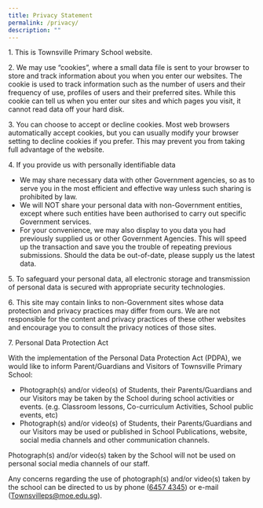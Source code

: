 ```yaml
---
title: Privacy Statement
permalink: /privacy/
description: ""
---
```

1\. This is Townsville Primary School website.

2\. We may use “cookies”, where a small data file is sent to your browser to store and track information about you when you enter our websites. The cookie is used to track information such as the number of users and their frequency of use, profiles of users and their preferred sites. While this cookie can tell us when you enter our sites and which pages you visit, it cannot read data off your hard disk.

3\. You can choose to accept or decline cookies. Most web browsers automatically accept cookies, but you can usually modify your browser setting to decline cookies if you prefer. This may prevent you from taking full advantage of the website.

4\. If you provide us with personally identifiable data

*   We may share necessary data with other Government agencies, so as to serve you in the most efficient and effective way unless such sharing is prohibited by law.
*   We will NOT share your personal data with non-Government entities, except where such entities have been authorised to carry out specific Government services.
*   For your convenience, we may also display to you data you had previously supplied us or other Government Agencies. This will speed up the transaction and save you the trouble of repeating previous submissions. Should the data be out-of-date, please supply us the latest data.

5\. To safeguard your personal data, all electronic storage and transmission of personal data is secured with appropriate security technologies.

6\. This site may contain links to non-Government sites whose data protection and privacy practices may differ from ours. We are not responsible for the content and privacy practices of these other websites and encourage you to consult the privacy notices of those sites.

7\. Personal Data Protection Act

With the implementation of the Personal Data Protection Act (PDPA), we would like to inform Parent/Guardians and Visitors of Townsville Primary School:

*   Photograph(s) and/or video(s) of Students, their Parents/Guardians and our Visitors may be taken by the School during school activities or events. (e.g. Classroom lessons, Co-curriculum Activities, School public events, etc)
*   Photograph(s) and/or video(s) of Students, their Parents/Guardians and our Visitors may be used or published in School Publications, website, social media channels and other communication channels.

Photograph(s) and/or video(s) taken by the School will not be used on personal social media channels of our staff.

Any concerns regarding the use of photograph(s) and/or video(s) taken by the school can be directed to us by phone ([6457 4345](tel:+6564574345)) or e-mail ([Townsvilleps@moe.edu.sg](mailto:Townsvilleps@moe.edu.sg)).